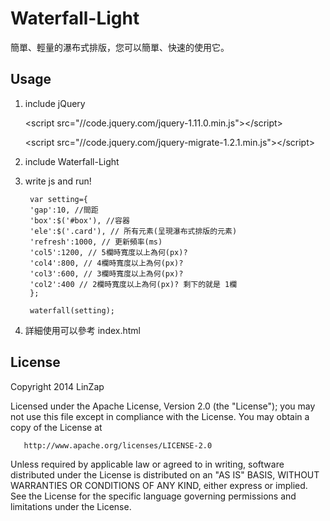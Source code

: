 Waterfall-Light
===============

簡單、輕量的瀑布式排版，您可以簡單、快速的使用它。

## Usage

1. include jQuery 

    &lt;script src="//code.jquery.com/jquery-1.11.0.min.js"&gt;&lt;/script&gt;
    
    &lt;script src="//code.jquery.com/jquery-migrate-1.2.1.min.js"&gt;&lt;/script&gt;

2. include Waterfall-Light

    <script src="waterfall-light.js"></script>

3. write js and run!

        var setting={
        'gap':10, //間距
        'box':$('#box'), //容器
        'ele':$('.card'), // 所有元素(呈現瀑布式排版的元素)
        'refresh':1000, // 更新頻率(ms)
        'col5':1200, // 5欄時寬度以上為何(px)?
        'col4':800, // 4欄時寬度以上為何(px)?
        'col3':600, // 3欄時寬度以上為何(px)?
        'col2':400 // 2欄時寬度以上為何(px)? 剩下的就是 1欄
        };
        
        waterfall(setting);

4. 詳細使用可以參考 index.html 

## License

   Copyright 2014 LinZap

   Licensed under the Apache License, Version 2.0 (the "License");
   you may not use this file except in compliance with the License.
   You may obtain a copy of the License at

       http://www.apache.org/licenses/LICENSE-2.0

   Unless required by applicable law or agreed to in writing, software
   distributed under the License is distributed on an "AS IS" BASIS,
   WITHOUT WARRANTIES OR CONDITIONS OF ANY KIND, either express or implied.
   See the License for the specific language governing permissions and
   limitations under the License.
